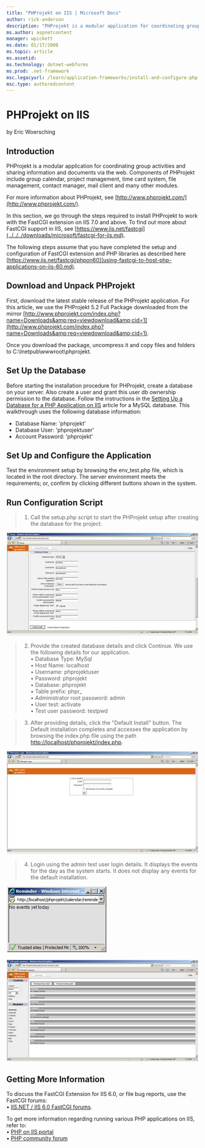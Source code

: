 ```yaml
---
title: "PHProjekt on IIS | Microsoft Docs"
author: rick-anderson
description: "PHProjekt is a modular application for coordinating group activities and sharing information and documents via the web. Components of PHProjekt include group..."
ms.author: aspnetcontent
manager: wpickett
ms.date: 01/17/2008
ms.topic: article
ms.assetid: 
ms.technology: dotnet-webforms
ms.prod: .net-framework
msc.legacyurl: /learn/application-frameworks/install-and-configure-php-applications-on-iis/phprojekt-on-iis
msc.type: authoredcontent
---
```

PHProjekt on IIS
====================
by Eric Woersching

## Introduction

PHProjekt is a modular application for coordinating group activities and sharing information and documents via the web. Components of PHProjekt include group calendar, project management, time card system, file management, contact manager, mail client and many other modules.

For more information about PHProjekt, see [http://www.phprojekt.com/](http://www.phprojekt.com/).  
  
In this section, we go through the steps required to install PHProjekt to work with the FastCGI extension on IIS 7.0 and above. To find out more about FastCGI support in IIS, see [https://www.iis.net/fastcgi](../../../downloads/microsoft/fastcgi-for-iis.md).

The following steps assume that you have completed the setup and configuration of FastCGI extension and PHP libraries as described here [https://www.iis.net/fastcgi/phpon60](using-fastcgi-to-host-php-applications-on-iis-60.md).

## Download and Unpack PHProjekt

First, download the latest stable release of the PHProjekt application. For this article, we use the PHProjekt 5.2 Full Package downloaded from the mirror [http://www.phprojekt.com/index.php?name=Downloads&amp;req=viewdownload&amp;cid=1](http://www.phprojekt.com/index.php?name=Downloads&amp;req=viewdownload&amp;cid=1).

Once you download the package, uncompress it and copy files and folders to C:\Inetpub\wwwroot\phprojekt.

## Set Up the Database

Before starting the installation procedure for PHProjekt, create a database on your server. Also create a user and grant this user db ownership permission to the database. Follow the instructions in the [Setting Up a Database for a PHP Application on IIS](../install-and-configure-php-on-iis/setting-up-a-database-for-a-php-application-on-iis.md) article for a MySQL database. This walkthrough uses the following database information:

- Database Name: 'phprojekt'
- Database User: 'phprojektuser'
- Account Password: 'phprojekt'

## Set Up and Configure the Application

Test the environment setup by browsing the env\_test.php file, which is located in the root directory. The server environment meets the requirements; or, confirm by clicking different buttons shown in the system.

## Run Configuration Script

> 1. Call the setup.php script to start the PHProjekt setup after creating the database for the project.


[![](phprojekt-on-iis/_static/image2.jpg)](phprojekt-on-iis/_static/image1.jpg)

> 2. Provide the created database details and click Continue. We use the following details for our application.  
> • Database Type: MySql  
> • Host Name: localhost  
> • Username: phprojektuser  
> • Password: phprojekt  
> • Database: phprojekt  
> • Table prefix: phpr\_  
> • Administrator root password: admin  
> • User test: activate  
> • Test user password: testpwd


> 3. After providing details, click the "Default Install" button. The Default installation completes and accesses the application by browsing the index.php file using the path [http://localhost/phprojekt/index.php](http://localhost/phprojekt/index.php).


[![](phprojekt-on-iis/_static/image4.jpg)](phprojekt-on-iis/_static/image3.jpg)

> 4. Login using the admin test user login details. It displays the events for the day as the system starts. It does not display any events for the default installation.


[![](phprojekt-on-iis/_static/image6.jpg)](phprojekt-on-iis/_static/image5.jpg)

[![](phprojekt-on-iis/_static/image8.jpg)](phprojekt-on-iis/_static/image7.jpg)

## Getting More Information

To discuss the FastCGI Extension for IIS 6.0, or file bug reports, use the FastCGI forums:   
• [IIS.NET / IIS 6.0 FastCGI forums](https://forums.iis.net/1103.aspx).   
   
To get more information regarding running various PHP applications on IIS, refer to:   
• [PHP on IIS portal](https://php.iis.net/)  
• [PHP community forum](https://forums.iis.net/1102.aspx)